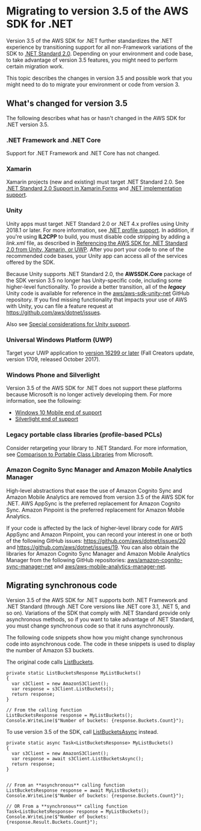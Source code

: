 # Migrating to version 3\.5 of the AWS SDK for \.NET<a name="net-dg-v35"></a>

Version 3\.5 of the AWS SDK for \.NET further standardizes the \.NET experience by transitioning support for all non\-Framework variations of the SDK to [\.NET Standard 2\.0](https://docs.microsoft.com/en-us/dotnet/standard/net-standard)\. Depending on your environment and code base, to take advantage of version 3\.5 features, you might need to perform certain migration work\.

This topic describes the changes in version 3\.5 and possible work that you might need to do to migrate your environment or code from version 3\.

## What's changed for version 3\.5<a name="net-dg-v35-changes"></a>

The following describes what has or hasn't changed in the AWS SDK for \.NET version 3\.5\.

### \.NET Framework and \.NET Core<a name="net-dg-v35-changes-dotnet"></a>

Support for \.NET Framework and \.NET Core has not changed\.

### Xamarin<a name="net-dg-v35-changes-xamarin"></a>

Xamarin projects \(new and existing\) must target \.NET Standard 2\.0\. See [\.NET Standard 2\.0 Support in Xamarin\.Forms](https://docs.microsoft.com/en-us/xamarin/xamarin-forms/internals/net-standard) and [\.NET implementation support](https://docs.microsoft.com/en-us/dotnet/standard/net-standard#net-implementation-support)\.

### Unity<a name="net-dg-v35-changes-unity"></a>

Unity apps must target \.NET Standard 2\.0 or \.NET 4\.x profiles using Unity 2018\.1 or later\. For more information, see [\.NET profile support](https://docs.unity3d.com/2020.1/Documentation/Manual/dotnetProfileSupport.html)\. In addition, if you're using **IL2CPP** to build, you must disable code stripping by adding a *link\.xml* file, as described in [Referencing the AWS SDK for \.NET Standard 2\.0 from Unity, Xamarin, or UWP](http://aws.amazon.com/blogs/developer/referencing-the-aws-sdk-for-net-standard-2-0-from-unity-xamarin-or-uwp)\. After you port your code to one of the recommended code bases, your Unity app can access all of the services offered by the SDK\.

Because Unity supports \.NET Standard 2\.0, the **AWSSDK\.Core** package of the SDK version 3\.5 no longer has Unity\-specific code, including some higher\-level functionality\. To provide a better transition, all of the ***legacy*** Unity code is available for reference in the [aws/aws\-sdk\-unity\-net](https://github.com/aws/aws-sdk-unity-net) GitHub repository\. If you find missing functionality that impacts your use of AWS with Unity, you can file a feature request at [https://github\.com/aws/dotnet/issues](https://github.com/aws/dotnet/issues)\.

Also see [Special considerations for Unity support](unity-special.md)\.

### Universal Windows Platform \(UWP\)<a name="net-dg-v35-changes-uwp"></a>

Target your UWP application to [version 16299 or later](https://docs.microsoft.com/en-us/windows/uwp/updates-and-versions/choose-a-uwp-version) \(Fall Creators update, version 1709, released October 2017\)\.

### Windows Phone and Silverlight<a name="net-dg-v35-changes-phone-silverlight"></a>

Version 3\.5 of the AWS SDK for \.NET does not support these platforms because Microsoft is no longer actively developing them\. For more information, see the following:
+ [Windows 10 Mobile end of support](https://support.microsoft.com/en-us/help/4485197/windows-10-mobile-end-of-support-faq)
+ [Silverlight end of support](https://support.microsoft.com/en-us/help/4511036/silverlight-end-of-support)

### Legacy portable class libraries \(profile\-based PCLs\)<a name="net-dg-v35-changes-pcl"></a>

Consider retargeting your library to \.NET Standard\. For more information, see [Comparison to Portable Class Libraries](https://docs.microsoft.com/en-us/dotnet/standard/net-standard#comparison-to-portable-class-libraries) from Microsoft\.

### Amazon Cognito Sync Manager and Amazon Mobile Analytics Manager<a name="net-dg-v35-changes-cog-ma"></a>

High\-level abstractions that ease the use of Amazon Cognito Sync and Amazon Mobile Analytics are removed from version 3\.5 of the AWS SDK for \.NET\. AWS AppSync is the preferred replacement for Amazon Cognito Sync\. Amazon Pinpoint is the preferred replacement for Amazon Mobile Analytics\.

If your code is affected by the lack of higher\-level library code for AWS AppSync and Amazon Pinpoint, you can record your interest in one or both of the following GitHub issues: [https://github\.com/aws/dotnet/issues/20](https://github.com/aws/dotnet/issues/20) and [https://github\.com/aws/dotnet/issues/19](https://github.com/aws/dotnet/issues/19)\. You can also obtain the libraries for Amazon Cognito Sync Manager and Amazon Mobile Analytics Manager from the following GitHub repositories: [aws/amazon\-cognito\-sync\-manager\-net](https://github.com/aws/amazon-cognito-sync-manager-net) and [aws/aws\-mobile\-analytics\-manager\-net](https://github.com/aws/aws-mobile-analytics-manager-net)\.

## Migrating synchronous code<a name="net-dg-v35-migrate-code"></a>

Version 3\.5 of the AWS SDK for \.NET supports both \.NET Framework and \.NET Standard \(through \.NET Core versions like \.NET core 3\.1, \.NET 5, and so on\)\. Variations of the SDK that comply with \.NET Standard provide only asynchronous methods, so if you want to take advantage of \.NET Standard, you must change synchronous code so that it runs asynchronously\.

The following code snippets show how you might change synchronous code into asynchronous code\. The code in these snippets is used to display the number of Amazon S3 buckets\.

The original code calls [ListBuckets](https://docs.aws.amazon.com/sdkfornet/v3/apidocs/items/S3/MS3ListBuckets.html)\.

```
private static ListBucketsResponse MyListBuckets()
{
  var s3Client = new AmazonS3Client();
  var response = s3Client.ListBuckets();
  return response;
}

// From the calling function
ListBucketsResponse response = MyListBuckets();
Console.WriteLine($"Number of buckets: {response.Buckets.Count}");
```

To use version 3\.5 of the SDK, call [ListBucketsAsync](https://docs.aws.amazon.com/sdkfornet/v3/apidocs/items/S3/MS3ListBucketsAsyncCancellationToken.html) instead\.

```
private static async Task<ListBucketsResponse> MyListBuckets()
{
  var s3Client = new AmazonS3Client();
  var response = await s3Client.ListBucketsAsync();
  return response;
}


// From an **asynchronous** calling function
ListBucketsResponse response = await MyListBuckets();
Console.WriteLine($"Number of buckets: {response.Buckets.Count}");

// OR From a **synchronous** calling function
Task<ListBucketsResponse> response = MyListBuckets();
Console.WriteLine($"Number of buckets: {response.Result.Buckets.Count}");
```